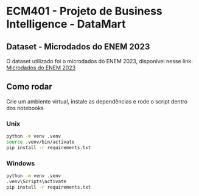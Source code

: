 # ECM401 - Projeto de Business Intelligence - DataMart

## Dataset - Microdados do ENEM 2023

O dataset utilizado foi o microdados do ENEM 2023, disponível nesse link: [Microdados do ENEM 2023](https://www.gov.br/inep/pt-br/acesso-a-informacao/dados-abertos/microdados/enem)

## Como rodar

Crie um ambiente virtual, instale as dependências e rode o script dentro dos notebooks

### Unix

```bash
python -m venv .venv
source .venv/bin/activate
pip install -r requirements.txt
```

### Windows

```bash
python -m venv .venv
.venv\Scripts\activate
pip install -r requirements.txt
```